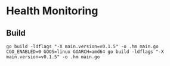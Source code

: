 # Health Monitoring

## Build

```shell
go build -ldflags "-X main.version=v0.1.5" -o .hm main.go
CGO_ENABLED=0 GOOS=linux GOARCH=amd64 go build -ldflags "-X main.version=v0.1.5" -o .hm main.go
```
